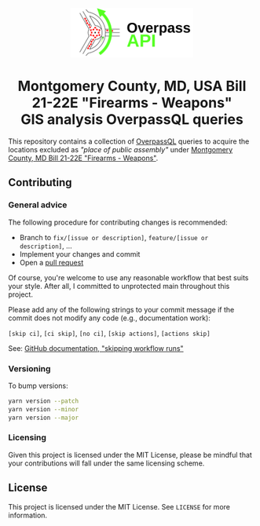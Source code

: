 <div align="center">
  <a href="https://wiki.openstreetmap.org/wiki/Overpass_API/Overpass_QL">
    <img height="100" vspace="" hspace="25"
      src="https://raw.githubusercontent.com/johnlettman/overpassql-loader/main/.github/assets/overpass-icon.svg">
  </a>
  <h1>Montgomery County, MD, USA Bill 21-22E "Firearms - Weapons"<br>GIS analysis OverpassQL queries</h1>
</div>

This repository contains a collection of [OverpassQL][url-overpassql] queries
to acquire the locations excluded as _"place of public assembly"_ under
[Montgomery County, MD Bill 21-22E "Firearms - Weapons"][url-2122e-signed].

## Contributing
### General advice
The following procedure for contributing changes is recommended:
- Branch to `fix/[issue or description]`, `feature/[issue or description]`, ...
- Implement your changes and commit
- Open a [pull request][url-pr]

Of course, you're welcome to use any reasonable workflow that best suits your
style. After all, I committed to unprotected main throughout this project.

Please add any of the following strings to your commit message if the commit
does not modify any code (e.g., documentation work):

`[skip ci]`, `[ci skip]`, `[no ci]`, `[skip actions]`, `[actions skip]`

See: [GitHub documentation, "skipping workflow runs"][ghdocs-skip-actions]

### Versioning
To bump versions:
```bash
yarn version --patch
yarn version --minor
yarn version --major
```

### Licensing
Given this project is licensed under the MIT License, please be mindful that
your contributions will fall under the same licensing scheme.

## License
This project is licensed under the MIT License.
See `LICENSE` for more information.


[url-overpassql]: https://wiki.openstreetmap.org/wiki/Overpass_API/Overpass_QL
[url-2122e-signed]: https://apps.montgomerycountymd.gov/ccllims/DownloadFilePage?FileName=2761_1_22629_Bill_21-22E_Signed_20221128.pdf

[ghdocs-skip-actions]: https://docs.github.com/en/actions/managing-workflow-runs/skipping-workflow-runs

[url-repo]: https://github.com/johnlettman/montgomerymd-bill-2122e-overpassql
[url-pr]: https://github.com/johnlettman/montgomerymd-bill-2122e-overpassql/pulls
